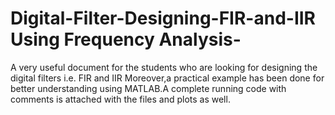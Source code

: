 # Digital-Filter-Designing-FIR-and-IIR Using Frequency Analysis-
A very useful document for the students who are looking for designing the digital filters i.e. FIR and IIR
Moreover,a practical example has been done for better understanding using MATLAB.A complete running code with comments is attached with the files and plots as well.
